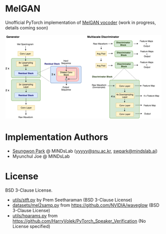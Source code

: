 # MelGAN
Unofficial PyTorch implementation of [MelGAN vocoder](https://arxiv.org/abs/1910.06711) (work in progress, details coming soon)

![](./assets/gd.png)

# Implementation Authors

- [Seungwon Park](http://swpark.me) @ MINDsLab (yyyyy@snu.ac.kr, swpark@mindslab.ai)
- Myunchul Joe @ MINDsLab

# License

BSD 3-Clause License.

- [utils/stft.py](./utils/stft.py) by Prem Seetharaman (BSD 3-Clause License)
- [datasets/mel2samp.py](./datasets/mel2samp.py) from https://github.com/NVIDIA/waveglow (BSD 3-Clause License)
- [utils/hparams.py](./utils/hparams.py) from https://github.com/HarryVolek/PyTorch_Speaker_Verification (No License specified)
